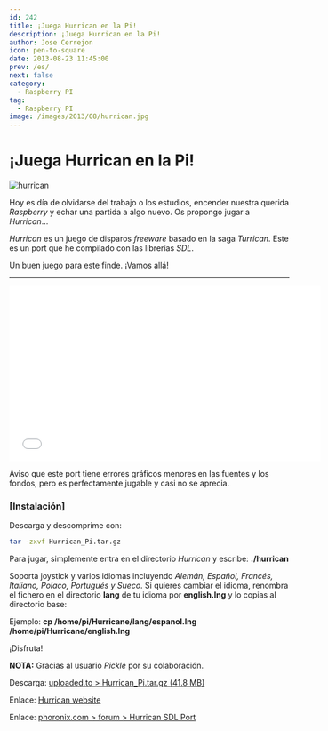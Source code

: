 ```yaml
---
id: 242
title: ¡Juega Hurrican en la Pi!
description: ¡Juega Hurrican en la Pi!
author: Jose Cerrejon
icon: pen-to-square
date: 2013-08-23 11:45:00
prev: /es/
next: false
category:
  - Raspberry PI
tag:
  - Raspberry PI
image: /images/2013/08/hurrican.jpg
---
```


# ¡Juega Hurrican en la Pi!

![hurrican](/images/2013/08/hurrican.jpg)

Hoy es día de olvidarse del trabajo o los estudios, encender nuestra querida *Raspberry* y echar una partida a algo nuevo. Os propongo jugar a *Hurrican*...

*Hurrican* es un juego de disparos *freeware* basado en la saga *Turrican*. Este es un port que he compilado con las librerías *SDL*.

Un buen juego para este finde. ¡Vamos allá!

- - -
<iframe width="560" height="315" src="//www.youtube.com/embed/jJVMC_nO17s" frameborder="0" allowfullscreen></iframe>

Aviso que este port tiene errores gráficos menores en las fuentes y los fondos, pero es perfectamente jugable y casi no se aprecia.

###  [Instalación]

Descarga y descomprime con:
```bash
tar -zxvf Hurrican_Pi.tar.gz
```

Para jugar, simplemente entra en el directorio *Hurrican* y escribe: **./hurrican**

Soporta joystick y varios idiomas incluyendo *Alemán, Español, Francés, Italiano, Polaco, Portugués y Sueco*. Si quieres cambiar el idioma, renombra el fichero en el directorio **lang** de tu idioma por **english.lng** y lo copias al directorio base:

Ejemplo: **cp /home/pi/Hurricane/lang/espanol.lng /home/pi/Hurricane/english.lng**

¡Disfruta!


**NOTA:** Gracias al usuario *Pickle* por su colaboración.

Descarga: [uploaded.to > Hurrican_Pi.tar.gz (41.8 MB)](http://ul.to/d7wrn035)

Enlace: [Hurrican website](http://www.poke53280.de)

Enlace: [phoronix.com > forum > Hurrican SDL Port](http://phoronix.com/forums/showthread.php?69804-Hurrican-SDL-Port)
